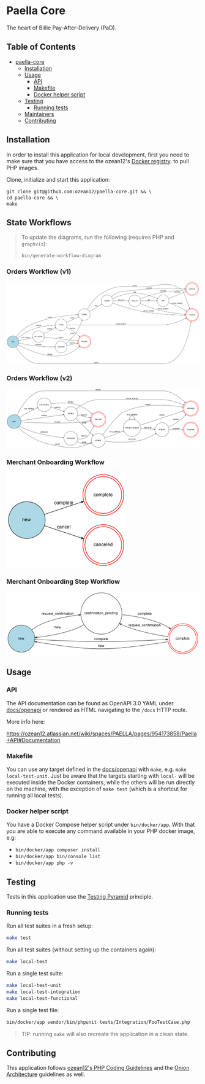 # Paella Core

The heart of Billie Pay-After-Delivery (PaD).

## Table of Contents

- [paella-core](#paella-core)
  * [Installation](#installation)
  * [Usage](#usage)
    + [API](#api)
    + [Makefile](#makefile)
    + [Docker helper script](#docker-helper-script)
  * [Testing](#testing)
    + [Running tests](#running-tests)
  * [Maintainers](#maintainers)
  * [Contributing](#contributing)


## Installation 

In order to install this application for local development, 
first you need to make sure that you have access to the ozean12's 
[Docker registry](https://ozean12.atlassian.net/wiki/spaces/INFRA/pages/1109098718/Using+AWS+Docker+images+locally).
to pull PHP images.

Clone, initialize and start this application:

```
git clone git@github.com:ozean12/paella-core.git && \
cd paella-core && \
make
```

## State Workflows

> To update the diagrams, run the following (requires PHP and `graphviz`):
> ```bash
> bin/generate-workflow-diagram
> ```

### Orders Workflow (v1)

![orders_workflow](src/Resources/docs/orders-workflow-v1.png)

### Orders Workflow (v2)

![orders_workflow_v2](src/Resources/docs/orders-workflow-v2.png)

### Merchant Onboarding Workflow

![orders_workflow_v2](src/Resources/docs/merchant_onboarding-workflow.png)

### Merchant Onboarding Step Workflow

![orders_workflow_v2](src/Resources/docs/merchant_onboarding_step-workflow.png)


## Usage

### API

The API documentation can be found as OpenAPI 3.0 YAML under [docs/openapi](docs/openapi)
or rendered as HTML navigating to the `/docs` HTTP route.

More info here:

https://ozean12.atlassian.net/wiki/spaces/PAELLA/pages/954173858/Paella+API#Documentation

### Makefile

You can use any target defined in the [docs/openapi](docs/openapi) with `make`, 
e.g. `make local-test-unit`.
Just be aware that the targets starting with `local-` will be executed
inside the Docker containers, while the others will be run directly on the machine, 
with the exception of `make test` (which is a shortcut for running all local tests).

### Docker helper script

You have a Docker Compose helper script under `bin/docker/app`. With that you are able to execute
any command available in your PHP docker image, e.g:

- `bin/docker/app composer install`
- `bin/docker/app bin/console list`
- `bin/docker/app php -v`

## Testing

Tests in this application use the 
[Testing Pyramid](https://github.com/ozean12/code-guidelines/blob/master/php/testing.md) principle.

### Running tests

Run all test suites in a fresh setup:

```bash
make test
```

Run all test suites (without setting up the containers again):

```bash
make local-test
```

Run a single test suite:

```bash
make local-test-unit
make local-test-integration
make local-test-functional
```

Run a single test file:

```bash
bin/docker/app vendor/bin/phpunit tests/Integration/FooTestCase.php
```

> TIP: running `make` will also recreate the application in a clean state.

## Contributing

This application follows 
[ozean12's PHP Coding Guidelines](https://github.com/ozean12/code-guidelines/tree/master/php)
and the
[Onion Architecture](https://github.com/ozean12/code-guidelines/blob/master/php/architectures/onion-architecture.md)
guidelines as well.

